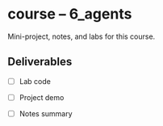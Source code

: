 # course – 6_agents

Mini-project, notes, and labs for this course.

## Deliverables
- [ ] Lab code
- [ ] Project demo
- [ ] Notes summary

